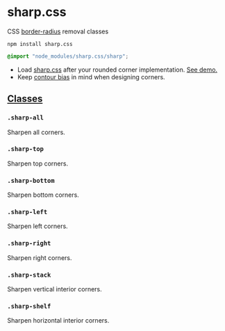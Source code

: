 # sharp.css

CSS [border-radius](https://developer.mozilla.org/en-US/docs/Web/CSS/border-radius) removal classes

```
npm install sharp.css
```

```css
@import "node_modules/sharp.css/sharp";
```

- Load [sharp.css](sharp.css) after your rounded corner implementation. [See demo.](https://ryanve.github.io/sharp.css/)
- Keep [contour bias](https://graphicdesign.stackexchange.com/a/84943/100255) in mind when designing corners.

## [Classes](https://ryanve.github.io/sharp.css/)

### `.sharp-all`

Sharpen all corners.

### `.sharp-top`

Sharpen top corners.

### `.sharp-bottom`

Sharpen bottom corners.

### `.sharp-left`

Sharpen left corners.

### `.sharp-right`

Sharpen right corners.

### `.sharp-stack`

Sharpen vertical interior corners.

### `.sharp-shelf`

Sharpen horizontal interior corners.
